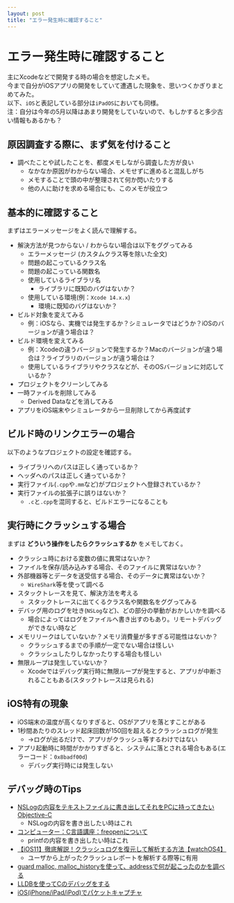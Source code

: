 ```yaml
---
layout: post
title: "エラー発生時に確認すること"
---
```


# エラー発生時に確認すること

主にXcodeなどで開発する時の場合を想定したメモ。  
今まで自分がiOSアプリの開発をしていて遭遇した現象を、思いつくかぎりまとめてみた。  
以下、`iOS`と表記している部分は`iPadOS`においても同様。  
注：自分は今年の5月以降はあまり開発をしていないので、もしかすると多少古い情報もあるかも？  

## 原因調査する際に、まず気を付けること

+ 調べたことや試したことを、都度メモしながら調査した方が良い
    + なかなか原因がわからない場合、メモせずに進めると混乱しがち
    + メモすることで頭の中が整理されて何か閃いたりする
    + 他の人に助けを求める場合にも、このメモが役立つ

## 基本的に確認すること

まずはエラーメッセージをよく読んで理解する。  

+ 解決方法が見つからない / わからない場合は以下をググってみる
    + エラーメッセージ (カスタムクラス等を除いた全文)
    + 問題の起こっているクラス名
    + 問題の起こっている関数名
    + 使用しているライブラリ名
        + ライブラリに既知のバグはないか？
    + 使用している環境(例：`Xcode 14.x.x`)
        + 環境に既知のバグはないか？
+ ビルド対象を変えてみる
    + 例：iOSなら、実機では発生するか？シミュレータではどうか？iOSのバージョンが違う場合は？
+ ビルド環境を変えてみる
    + 例：Xcodeの違うバージョンで発生するか？Macのバージョンが違う場合は？ライブラリのバージョンが違う場合は？
    + 使用しているライブラリやクラスなどが、そのOSバージョンに対応しているか？
+ プロジェクトをクリーンしてみる
+ 一時ファイルを削除してみる
    + Derived Dataなどを消してみる
+ アプリをiOS端末やシミュレータから一旦削除してから再度試す

## ビルド時のリンクエラーの場合

以下のようなプロジェクトの設定を確認する。  

+ ライブラリへのパスは正しく通っているか？
+ ヘッダへのパスは正しく通っているか？
+ 実行ファイル(`.cpp`や`.mm`など)がプロジェクトへ登録されているか？
+ 実行ファイルの拡張子に誤りはないか？
    + `.c`と`.cpp`を混同すると、ビルドエラーになることも

## 実行時にクラッシュする場合

まずは __どういう操作をしたらクラッシュするか__ をメモしておく。  

+ クラッシュ時における変数の値に異常はないか？
+ ファイルを保存/読み込みする場合、そのファイルに異常はないか？
+ 外部機器等とデータを送受信する場合、そのデータに異常はないか？
    + `WireShark`等を使って調べる
+ スタックトレースを見て、解決方法を考える
    + スタックトレースに出てくるクラス名や関数名をググってみる
+ デバッグ用のログを吐き(`NSLog`など)、どの部分の挙動がおかしいかを調べる
    + 場合によってはログをファイルへ書き出すのもあり。リモートデバッグができない時など
+ メモリリークはしていないか？メモリ消費量が多すぎる可能性はないか？
    + クラッシュするまでの手順が一定でない場合は怪しい
    + クラッシュしたりしなかったりする場合も怪しい
+ 無限ループは発生していないか？
    + Xcodeではデバッグ実行時に無限ループが発生すると、アプリが中断されることもある(スタックトレースは見られる)

## iOS特有の現象

+ iOS端末の温度が高くなりすぎると、OSがアプリを落とすことがある
+ 1秒間あたりのスレッド起床回数が150回を超えるとクラッシュログが発生
    + →ログが出るだけで、アプリがクラッシュ等するわけではない
+ アプリ起動時に時間がかかりすぎると、システムに落とされる場合もある(エラーコード：`0x8badf00d`)
    + デバッグ実行時には発生しない


## デバッグ時のTips

+ [NSLogの内容をテキストファイルに書き出してそれをPCに持ってきたい
Objective-C
](https://qiita.com/90_jill/items/52ce86e270128dd4b872)
    + NSLogの内容を書き出したい時はこれ
+ [コンピューター：C言語講座：freopenについて](http://www.ncad.co.jp/~komata/c-kouza25.htm)
    + printfの内容を書き出したい時はこれ
+ [【iOS11】徹底解説！クラッシュログを復元して解析する方法【watchOS4】](http://program-life.com/696)
    + ユーザから上がったクラッシュレポートを解析する際等に有用
+ [guard malloc, malloc_historyを使って、addressで何が起こったのかを調べる](https://qiita.com/ioue/items/ecab1702d48338f68b4d)
+ [LLDBを使ってCのデバッグをする](https://qiita.com/edo_m18/items/9b6be35907433e1c743e)
+ [iOS(iPhone/iPad/iPod)でパケットキャプチャ
](https://www.gowest1.com/misc/capture-ios-network-packet.html)